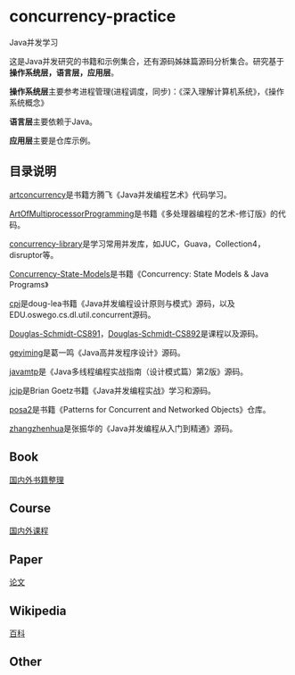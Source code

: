 # concurrency-practice

Java并发学习

这是Java并发研究的书籍和示例集合，还有源码姊妹篇源码分析集合。研究基于**操作系统层，语言层，应用层**。

**操作系统层**主要参考进程管理(进程调度，同步)：《深入理解计算机系统》，《操作系统概念》

**语言层**主要依赖于Java。

**应用层**主要是仓库示例。

## 目录说明

[artconcurrency](/artconcurrency)是书籍方腾飞《Java并发编程艺术》代码学习。

[ArtOfMultiprocessorProgramming](/ArtOfMultiprocessorProgramming)是书籍《多处理器编程的艺术-修订版》的代码。

[concurrency-library](/concurrency-library)是学习常用并发库，如JUC，Guava，Collection4，disruptor等。

[Concurrency-State-Models](/Concurrency-State-Models)是书籍《Concurrency: State Models & Java Programs》

[cpj](/cpj)是doug-lea书籍《Java并发编程设计原则与模式》源码，以及EDU.oswego.cs.dl.util.concurrent源码。

[Douglas-Schmidt-CS891](/Douglas-Schmidt-CS891)，[Douglas-Schmidt-CS892](/Douglas-Schmidt-CS892)是课程以及源码。

[geyiming](/geyiming)是葛一鸣《Java高并发程序设计》源码。

[javamtp](/javamtp)是《Java多线程编程实战指南（设计模式篇）第2版》源码。

[jcip](/jcip)是Brian Goetz书籍《Java并发编程实战》学习和源码。

[posa2](/posa2)是书籍《Patterns for Concurrent and Networked Objects》仓库。

[zhangzhenhua](/zhangzhenhua)是张振华的《Java并发编程从入门到精通》源码。

## Book

[国内外书籍整理](./book)

## Course

[国内外课程](./course)

## Paper

[论文](./paper)

## Wikipedia

[百科](./wikipedia)

## Other

